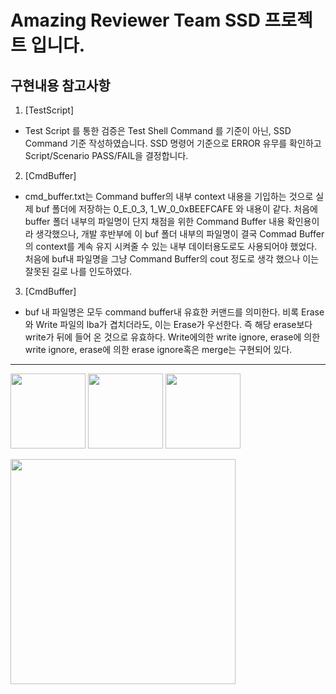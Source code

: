 # Amazing Reviewer Team SSD 프로젝트 입니다.

## 구현내용 참고사항
1. [TestScript]
- Test Script 를 통한 검증은 Test Shell Command 를 기준이 아닌, SSD Command 기준 작성하였습니다. SSD 명령어 기준으로 ERROR 유무를 확인하고 Script/Scenario PASS/FAIL을 결정합니다.
2. [CmdBuffer]
- cmd_buffer.txt는 Command buffer의 내부 context 내용을 기입하는 것으로 실제 buf 폴더에 저장하는 0_E_0_3, 1_W_0_0xBEEFCAFE 와 내용이 같다.
처음에 buffer 폴더 내부의 파일명이 단지 채점을 위한 Command Buffer 내용 확인용이라 생각했으나, 개발 후반부에 이 buf 폴더 내부의 파일명이 
결국 Commad Buffer의 context를 계속 유지 시켜줄 수 있는 내부 데이터용도로도 사용되어야 했었다. 
처음에 buf내 파일명을 그냥 Command Buffer의 cout 정도로 생각 했으나 이는 잘못된 길로 나를 인도하였다.
3. [CmdBuffer]
- buf 내 파일명은 모두 command buffer내 유효한 커맨드를 의미한다. 비록 Erase와 Write 파일의 lba가 겹치더라도, 이는 Erase가 우선한다. 즉 해당 erase보다 write가 뒤에 들어 온 것으로 유효하다.
Write에의한 write ignore, erase에 의한 write ignore, erase에 의한 erase ignore혹은 merge는 구현되어 있다.
---
<img src ="https://encrypted-tbn0.gstatic.com/images?q=tbn:ANd9GcQEFq__WA1GsvqVFhNqU_Hx0h1J424IeyClmQ&s" width=120></img>
<img src="https://lettering.org/wp-content/uploads/2023/11/t.jpg" width=120> </img>
<img src = "https://scontent-ssn1-1.xx.fbcdn.net/v/t39.30808-6/299799697_455431886597333_3598393631017228322_n.png?stp=dst-png_s960x960&_nc_cat=109&ccb=1-7&_nc_sid=cc71e4&_nc_ohc=zxMxCidHWGIQ7kNvwHDeWS8&_nc_oc=AdmyR1OD0ZZ_7llG4VjIu2VmhpHSo-HWLvsi5Q0ddIZ9pL8mJcvK818e4koNA535_mg&_nc_zt=23&_nc_ht=scontent-ssn1-1.xx&_nc_gid=0MmvMeTbxzcXbhRmGsTobw&oh=00_AfJ10_tfY_eySS6u1NO0fQWPdlKhY8atIMwoO6QL3wyong&oe=68232FF7" height=120></img>

<img src="https://m.media-amazon.com/images/I/61dvFjB0lJL._AC_UF894,1000_QL80_.jpg" width=360> </img>

